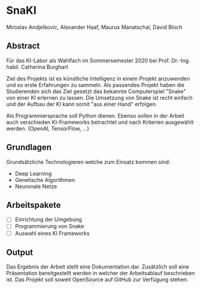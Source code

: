 # SnaKI

Miroslav Andjelkovic, Alexander Haaf, Maurus Manatschal, David Bloch

## Abstract 

Für das KI-Labor als Wahlfach im Sommersemester 2020 bei Prof. Dr.-Ing. habil. Catherina Burghart

Ziel des Projekts ist es künstliche Intelligenz in einem Projekt anzuwenden und so erste Erfahrungen zu sammeln.
Als passendes Projekt haben die Studierenden sich das Ziel gesetzt das bekannte Computerspiel "Snake" von einer KI erlernen zu lassen.
Die Umsetzung von Snake ist recht einfach und der Aufbau der KI kann somit "aus einer Hand" erfolgen. 

Als Programmiersprache soll Python dienen.
Ebenso sollen in der Arbeit auch verschieden KI-Frameworks betrachtet und nach Kriterien ausgewählt werden. (OpenAI, TensorFlow, ...)

## Grundlagen

Grundsätzliche Technologieren welche zum Einsatz kommen sind:

- Deep Learning
- Genetische Algorithmen
- Neuronale Netze

## Arbeitspakete

- [ ] Einrichtung der Umgebung
- [ ] Programmierung von Snake
- [ ] Auswahl eines KI Frameworks 

## Output

Das Ergebnis der Arbeit stellt eine Dokumentation dar.
Zusätzlich soll eine Präsentation bereitgestellt werden in welcher der Arbeitsablauf beschrieben ist.
Das Projekt soll soweit OpenSource auf GitHub zur Verfügung stehen.
